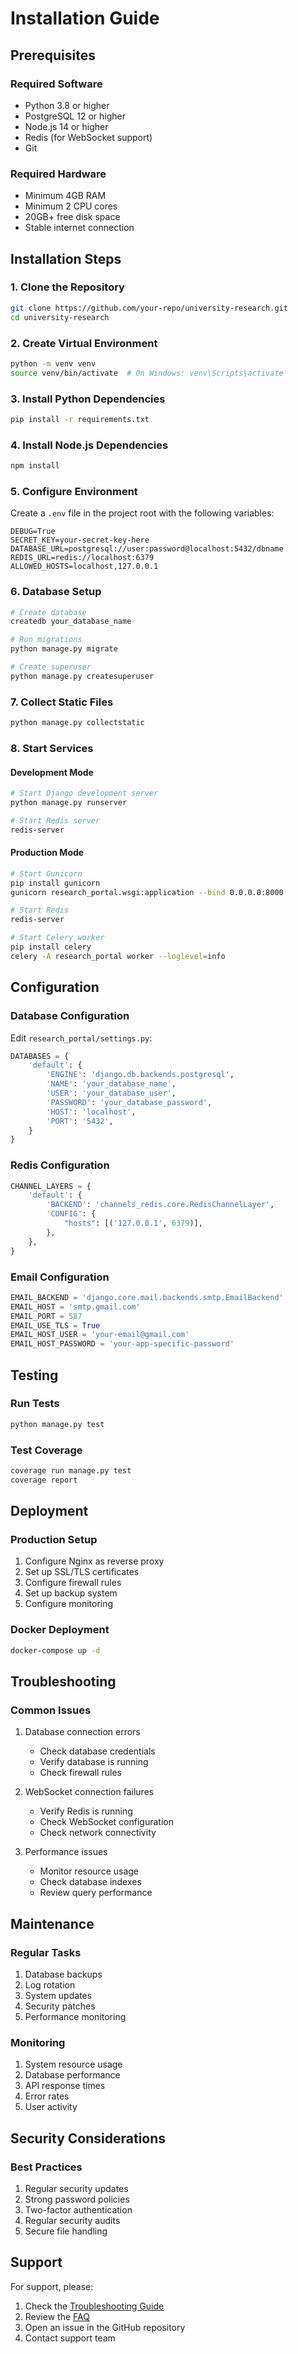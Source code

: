 # Installation Guide

## Prerequisites

### Required Software
- Python 3.8 or higher
- PostgreSQL 12 or higher
- Node.js 14 or higher
- Redis (for WebSocket support)
- Git

### Required Hardware
- Minimum 4GB RAM
- Minimum 2 CPU cores
- 20GB+ free disk space
- Stable internet connection

## Installation Steps

### 1. Clone the Repository
```bash
git clone https://github.com/your-repo/university-research.git
cd university-research
```

### 2. Create Virtual Environment
```bash
python -m venv venv
source venv/bin/activate  # On Windows: venv\Scripts\activate
```

### 3. Install Python Dependencies
```bash
pip install -r requirements.txt
```

### 4. Install Node.js Dependencies
```bash
npm install
```

### 5. Configure Environment
Create a `.env` file in the project root with the following variables:
```
DEBUG=True
SECRET_KEY=your-secret-key-here
DATABASE_URL=postgresql://user:password@localhost:5432/dbname
REDIS_URL=redis://localhost:6379
ALLOWED_HOSTS=localhost,127.0.0.1
```

### 6. Database Setup
```bash
# Create database
createdb your_database_name

# Run migrations
python manage.py migrate

# Create superuser
python manage.py createsuperuser
```

### 7. Collect Static Files
```bash
python manage.py collectstatic
```

### 8. Start Services

#### Development Mode
```bash
# Start Django development server
python manage.py runserver

# Start Redis server
redis-server
```

#### Production Mode
```bash
# Start Gunicorn
pip install gunicorn
gunicorn research_portal.wsgi:application --bind 0.0.0.0:8000

# Start Redis
redis-server

# Start Celery worker
pip install celery
celery -A research_portal worker --loglevel=info
```

## Configuration

### Database Configuration
Edit `research_portal/settings.py`:
```python
DATABASES = {
    'default': {
        'ENGINE': 'django.db.backends.postgresql',
        'NAME': 'your_database_name',
        'USER': 'your_database_user',
        'PASSWORD': 'your_database_password',
        'HOST': 'localhost',
        'PORT': '5432',
    }
}
```

### Redis Configuration
```python
CHANNEL_LAYERS = {
    'default': {
        'BACKEND': 'channels_redis.core.RedisChannelLayer',
        'CONFIG': {
            "hosts": [('127.0.0.1', 6379)],
        },
    },
}
```

### Email Configuration
```python
EMAIL_BACKEND = 'django.core.mail.backends.smtp.EmailBackend'
EMAIL_HOST = 'smtp.gmail.com'
EMAIL_PORT = 587
EMAIL_USE_TLS = True
EMAIL_HOST_USER = 'your-email@gmail.com'
EMAIL_HOST_PASSWORD = 'your-app-specific-password'
```

## Testing

### Run Tests
```bash
python manage.py test
```

### Test Coverage
```bash
coverage run manage.py test
coverage report
```

## Deployment

### Production Setup
1. Configure Nginx as reverse proxy
2. Set up SSL/TLS certificates
3. Configure firewall rules
4. Set up backup system
5. Configure monitoring

### Docker Deployment
```bash
docker-compose up -d
```

## Troubleshooting

### Common Issues
1. Database connection errors
   - Check database credentials
   - Verify database is running
   - Check firewall rules

2. WebSocket connection failures
   - Verify Redis is running
   - Check WebSocket configuration
   - Check network connectivity

3. Performance issues
   - Monitor resource usage
   - Check database indexes
   - Review query performance

## Maintenance

### Regular Tasks
1. Database backups
2. Log rotation
3. System updates
4. Security patches
5. Performance monitoring

### Monitoring
1. System resource usage
2. Database performance
3. API response times
4. Error rates
5. User activity

## Security Considerations

### Best Practices
1. Regular security updates
2. Strong password policies
3. Two-factor authentication
4. Regular security audits
5. Secure file handling

## Support

For support, please:
1. Check the [Troubleshooting Guide](troubleshooting.md)
2. Review the [FAQ](faq.md)
3. Open an issue in the GitHub repository
4. Contact support team
